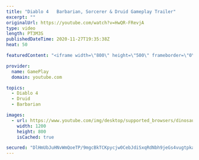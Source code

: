 ```yaml
---
title: "Diablo 4   Barbarian, Sorcerer & Druid Gameplay Trailer"
excerpt: ""
originalUrl: https://youtube.com/watch?v=HwQR-FRevjA
type: video
length: PT3M3S
publishedDateTime: 2020-11-27T19:35:38Z
heat: 50

featuredContent: "<iframe width=\"800\" height=\"500\" frameborder=\"0\" src=\"https://www.youtube.com/embed/HwQR-FRevjA\" allow=\"accelerometer; autoplay; encrypted-media; gyroscope; picture-in-picture\" allowfullscreen></iframe>"

provider:
  name: GamePlay
  domain: youtube.com

topics:
  - Diablo 4
  - Druid
  - Barbarian

images:
  - url: https://www.youtube.com/img/desktop/supported_browsers/dinosaur.png
    width: 1200
    height: 800
    isCached: true

secured: "DlHmUbJuHNvWmQoeTP/9mgcBkTCKpycjw0CebJdiSxqRdNbh9jeGs4vugtpkaZLTnXI0nXJvG4TBWtsQZtXiafja+LXcPamw+5p4GI4Y1rz9fgfeT3pwOy8eFEN9JPEYcC10Dpj0TeHhGw0TJA2FhueXJhTO4nV0H63VsQbP1r7k6tj0rmBSqdkPHhmZ0kvA8s00Vnis0lNIb69iqMfFuHTvLXldZTmtwKsWUZ8xRiSBqRw/6sncrY7hajMVCIeM9hK4C29KW4hXGTZn8uWs2Vbnio3ZpCgyveZcMGRILUdqSydtjPSlVwEZt0n+tYitcCwMOsbVL6hhEACiVdDwLGmw3NJUiQWlYf7XDmt7M/FmpP3iORUfZ8DxHhOjJgBR3ETo55ntbZFAzqyBDVxMvqLaL5z1KdvO1j+BLeDHgQI=;kPNGAD1TnuKu8ia21iAJKQ=="
---
```


